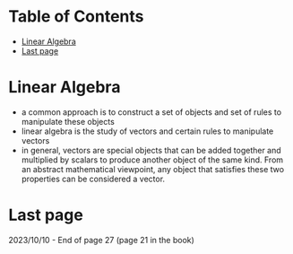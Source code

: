 # Table of Contents <!-- omit in toc -->
<!-- TOC -->
- [Linear Algebra](#linear-algebra)
- [Last page](#last-page)

# Linear Algebra
- a common approach is to construct a set of objects and set of rules to manipulate these objects
- linear algebra is the study of vectors and certain rules to manipulate vectors
- in general, vectors are special objects that can be added together and multiplied by scalars to produce another object of the same kind. From an abstract mathematical viewpoint, any object that satisfies these two properties can be considered a vector.


# Last page
2023/10/10 - End of page 27 (page 21 in the book)
